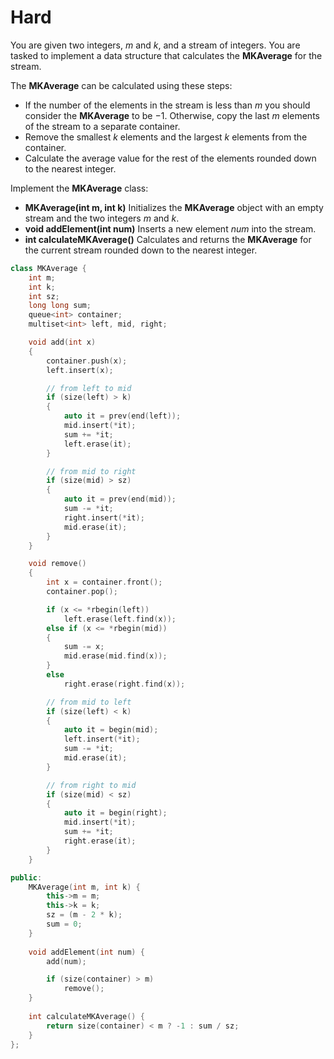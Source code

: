 # Hard

You are given two integers, $m$ and $k$, and a stream of integers. You are tasked to implement a data structure that calculates the __MKAverage__ for the stream.

The __MKAverage__ can be calculated using these steps:

- If the number of the elements in the stream is less than $m$ you should consider the __MKAverage__ to be $-1$. Otherwise, copy the last $m$ elements of the stream to a separate container.
- Remove the smallest $k$ elements and the largest $k$ elements from the container.
- Calculate the average value for the rest of the elements rounded down to the nearest integer.

Implement the __MKAverage__ class:

- __MKAverage(int m, int k)__ Initializes the __MKAverage__ object with an empty stream and the two integers $m$ and $k$.
- __void addElement(int num)__ Inserts a new element $num$ into the stream.
- __int calculateMKAverage()__ Calculates and returns the __MKAverage__ for the current stream rounded down to the nearest integer.

```cpp
class MKAverage {
    int m;
    int k;
    int sz;
    long long sum;
    queue<int> container;
    multiset<int> left, mid, right;

    void add(int x)
    {
        container.push(x);
        left.insert(x);

        // from left to mid
        if (size(left) > k)
        {
            auto it = prev(end(left));
            mid.insert(*it);
            sum += *it;
            left.erase(it);
        }

        // from mid to right
        if (size(mid) > sz)
        {
            auto it = prev(end(mid));
            sum -= *it;
            right.insert(*it);
            mid.erase(it);
        }
    }

    void remove()
    {
        int x = container.front();
        container.pop();

        if (x <= *rbegin(left))
            left.erase(left.find(x));
        else if (x <= *rbegin(mid))
        {
            sum -= x;
            mid.erase(mid.find(x));
        }
        else
            right.erase(right.find(x));

        // from mid to left
        if (size(left) < k)
        {
            auto it = begin(mid);
            left.insert(*it);
            sum -= *it;
            mid.erase(it);
        }

        // from right to mid
        if (size(mid) < sz)
        {
            auto it = begin(right);
            mid.insert(*it);
            sum += *it;
            right.erase(it);
        }
    }

public:
    MKAverage(int m, int k) {
        this->m = m;
        this->k = k;
        sz = (m - 2 * k);
        sum = 0;
    }
    
    void addElement(int num) {
        add(num);

        if (size(container) > m)
            remove();
    }
    
    int calculateMKAverage() {
        return size(container) < m ? -1 : sum / sz;
    }
};
```
